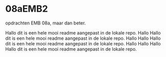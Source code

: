 # 08aEMB2
opdrachten EMB 08a, maar dan beter.



Hallo dit is een hele mooi readme aangepast in de lokale repo.
Hallo Hallo dit is een hele mooi readme aangepast in de lokale repo.
Hallo Hallo Hallo dit is een hele mooi readme aangepast in de lokale repo.
Hallo Hallo Hallo Hallo dit is een hele mooi readme aangepast in de lokale repo.
